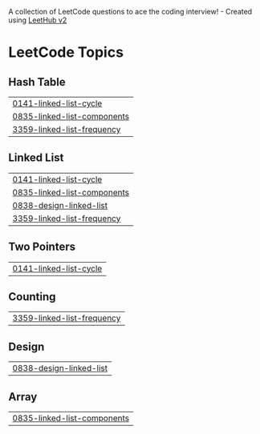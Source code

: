 A collection of LeetCode questions to ace the coding interview! - Created using [LeetHub v2](https://github.com/arunbhardwaj/LeetHub-2.0)
<!---LeetCode Topics Start-->
# LeetCode Topics
## Hash Table
|  |
| ------- |
| [0141-linked-list-cycle](https://github.com/keyur7523/LeetCode-Solutions/tree/master/0141-linked-list-cycle) |
| [0835-linked-list-components](https://github.com/keyur7523/LeetCode-Solutions/tree/master/0835-linked-list-components) |
| [3359-linked-list-frequency](https://github.com/keyur7523/LeetCode-Solutions/tree/master/3359-linked-list-frequency) |
## Linked List
|  |
| ------- |
| [0141-linked-list-cycle](https://github.com/keyur7523/LeetCode-Solutions/tree/master/0141-linked-list-cycle) |
| [0835-linked-list-components](https://github.com/keyur7523/LeetCode-Solutions/tree/master/0835-linked-list-components) |
| [0838-design-linked-list](https://github.com/keyur7523/LeetCode-Solutions/tree/master/0838-design-linked-list) |
| [3359-linked-list-frequency](https://github.com/keyur7523/LeetCode-Solutions/tree/master/3359-linked-list-frequency) |
## Two Pointers
|  |
| ------- |
| [0141-linked-list-cycle](https://github.com/keyur7523/LeetCode-Solutions/tree/master/0141-linked-list-cycle) |
## Counting
|  |
| ------- |
| [3359-linked-list-frequency](https://github.com/keyur7523/LeetCode-Solutions/tree/master/3359-linked-list-frequency) |
## Design
|  |
| ------- |
| [0838-design-linked-list](https://github.com/keyur7523/LeetCode-Solutions/tree/master/0838-design-linked-list) |
## Array
|  |
| ------- |
| [0835-linked-list-components](https://github.com/keyur7523/LeetCode-Solutions/tree/master/0835-linked-list-components) |
<!---LeetCode Topics End-->
